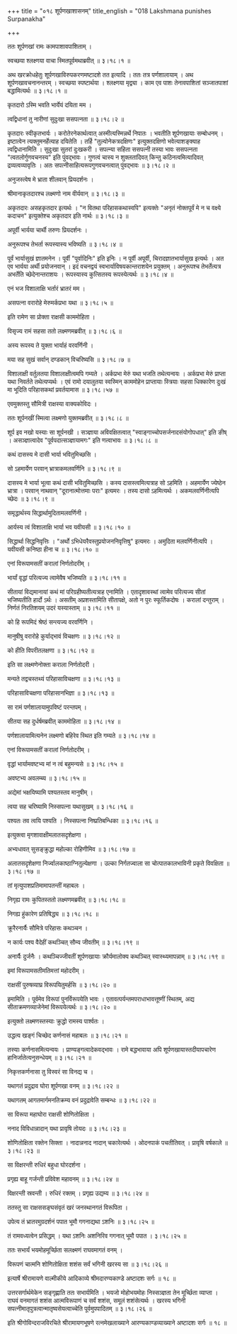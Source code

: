 +++
title = "०१८ शूर्पणखाशासनम्"
title_english = "018 Lakshmana punishes Surpanakha"

+++


ततः शूर्पणखां रामः कामपाशावपाशिताम् ।  

स्वच्छया श्लक्ष्णया वाचा स्मितपूर्वमथाब्रवीत्  ॥  ३।१८।१  ॥   

अथ खरक्रोधहेतुः शूर्पणखाविरुपकरणमष्टादशे तत इत्यादि । ततः तत्र
पर्णशालायाम् । अथ शूर्पणखावचनानन्तरम् । स्वच्छया स्पष्टार्थया ।
श्लक्ष्णया मृद्व्या । काम एव पाशः तेनावपाशितां सञ्जातपाशां
बद्धामित्यर्थः  ॥  ३।१८।१  ॥   

  

कृतदारो ऽस्मि भवति भार्येयं दयिता मम ।  

त्वद्विधानां तु नारीणां सुदुःखा ससपत्नता  ॥  ३।१८।२  ॥   

कृतदारः स्वीकृतभार्यः । करोतेरनेकार्थत्वात् अस्मीत्यस्मिन्नर्थे निपातः ।
भवतीति शूर्पणखायाः सम्बोधनम् । इष्टात्वेन त्यक्तुमनर्हेत्याह दयितेति ।
तर्हि "तुल्योनेकत्रदक्षिणः" इत्युक्तदक्षिणो भवेत्याशङ्क्याह
त्वद्विधानामिति । सुदुःखा सुतरां दुःखकरी । सपत्न्या सहिता ससपत्नी तस्या
भावः ससपत्नता "त्वतलोर्गुणवचनस्य" इति पुंवद्भावः । गुणत्वं चास्य न
शुक्लतादिवत् किन्तु कठिनत्वमित्यादिवत् द्रव्यत्वव्यावृतिः । अतः
सपत्नीसाहित्यरूपगुणवचनत्वात् पुंवद्भावः  ॥  ३।१८।२  ॥   

  

अनुजस्त्वेष मे भ्राता शीलवान् प्रियदर्शनः ।  

श्रीमानाकृतदारश्च लक्ष्मणो नाम वीर्यवान्  ॥  ३।१८।३  ॥   

अकृतदारः असहकृतदार इत्यर्थः । "न वितथा परिहासकथास्वपि" इत्यक्तेः "अनृतं
नोक्तपूर्वं मे न च वक्ष्ये कदाचन" इत्युक्तेश्च अकृतदार इति नार्थः  ॥ 
३।१८।३  ॥   

  

अपूर्वी भार्यया चार्थी तरुणः प्रियदर्शनः ।  

अनुरूपश्च तेभर्ता रूपस्यास्य भविष्यति  ॥  ३।१८।४  ॥   

पूर्वं भार्यासुखं ज्ञातमनेन । पूर्वी "पूर्वादिनिः" इति इनिः । न पूर्वी
अपूर्वी, चिरादज्ञातभार्यासुख इत्यर्थः । अत एव भार्यया अर्थी प्रयोजनवान्
। इदं वचनद्वयं स्वभार्याविषयकान्तराशयेन प्रयुक्तम् । अनुरूपश्च
तेभर्तेत्यत्र अभर्तेति च्छेदेनान्तराशयः । रूपस्यास्य कुत्सितस्य
रूपस्येत्यर्थः  ॥  ३।१८।४  ॥   

  

एनं भज विशालाक्षि भर्तारं भ्रातरं मम ।  

असपत्ना वरारोहे मेरुमर्कप्रभा यथा  ॥  ३।१८।५  ॥   

इति रामेण सा प्रोक्ता राक्षसी काममोहिता ।  

विसृज्य रामं सहसा ततो लक्ष्मणमब्रवीत्  ॥  ३।१८।६  ॥   

अस्य रूपस्य ते युक्ता भार्याहं वरवर्णिनी ।  

मया सह सुखं सर्वान् दण्डकान् विचरिष्यसि  ॥  ३।१८।७  ॥   

विशालाक्षी वर्तुलतया विशालाक्षीत्वमपि गम्यते । अर्कप्रभा मेरुं यथा भजति
तथेत्यन्वयः । अर्कप्रभा मेरुं प्राप्ता यथा निवर्तते तथेत्यप्यर्थः । एवं
रामो दयालुतया स्वस्मिन् काममोहेन प्राप्तायाः स्त्रियाः सहसा धिक्कारेण
दुःखं मा भूदिति परिहासकथां प्रवर्तयामास  ॥  ३।१८।५७  ॥   

  

एवमुक्तस्तु सौमित्री राक्षस्या वाक्यकोविदः ।  

ततः शूर्पनखीं स्मित्वा लक्ष्मणो युक्तमब्रवीत्  ॥  ३।१८।८  ॥   

शूर्प इव नखो यस्याः सा शूर्पनखी । सञ्ज्ञाया अविवक्षितत्वात्
"स्वाङ्गाच्चोपसर्जनादसंयोगोपधात्" इति ङीष् । असञ्ज्ञात्वादेव
"पूर्वपदात्सञ्ज्ञायामगः" इति णत्वाभावः  ॥  ३।१८।८  ॥   

  

कथं दासस्य मे दासी भार्या भवितुमिच्छसि ।  

सो ऽहमार्येण परवान् भ्रात्राकमलवर्णिनि  ॥  ३।१८।९  ॥   

दासस्य मे भार्या भूत्वा कथं दासी भवितुमिच्छसि । कस्य दासस्त्वमित्यत्राह
सो ऽहमिति । अहमार्येण ज्येष्ठेन भ्रात्रा । परवान् नाथवान्
"दूरानात्मोत्तमाः पराः" इत्यमरः । तस्य दासो ऽहमित्यर्थः ।
अकमलवर्णिनीत्यपि च्छेदः  ॥  ३।१८।९  ॥   

  

समृद्धार्थस्य सिद्धार्थामुदितामलवर्णिनी ।  

आर्यस्य त्वं विशालाक्षि भार्या भव यवीयसी  ॥  ३।१८।१०  ॥   

सिद्धार्था सिद्धनिवृत्तिः । "अर्थो ऽभिधेयरैवस्तुप्रयोजननिवृत्तिषु"
इत्यमरः । अमुदिता मलवर्णिनीत्यपि । यवीयसी कनिष्ठा हीना च  ॥  ३।१८।१०  ॥   

  

एनां विरूपामसतीं करालां निर्णतोदरीम् ।  

भार्यां वृद्धां परित्यज्य त्वामेवैष भजिष्यति  ॥  ३।१८।११  ॥   

सीतायां विद्यमानायां कथं मां परिग्रहीष्यतीत्यत्राह एनामिति ।
एतादृशावस्थां त्वामेव परित्यज्य सीतां भजिष्यतीति हार्दो ऽर्थः । असतीम्
अप्रशस्तामिति सीतापक्षे, अतो न पुरः स्फूर्तिकदोषः । करालां दन्तुराम् ।
निर्णतं निरतिशयम् उदरं यस्यास्ताम्  ॥  ३।१८।११  ॥   

  

को हि रूपमिदं श्रेष्ठं सन्त्यज्य वरवर्णिनि ।  

मानुषीषु वरारोहे कुर्याद्भावं विचक्षणः  ॥  ३।१८।१२  ॥   

को हीति विपरीतलक्षणा  ॥  ३।१८।१२  ॥   

  

इति सा लक्ष्मणेनोक्ता कराला निर्णतोदरी ।  

मन्यते तद्वचस्तथ्यं परिहासाविचक्षणा  ॥  ३।१८।१३  ॥   

परिहासाविचक्षणा परिहासानभिज्ञा  ॥  ३।१८।१३  ॥   

  

सा रामं पर्णशालायामुपविष्टं परन्तपम् ।  

सीतया सह दुर्धर्षमब्रवीत् काममोहिता  ॥  ३।१८।१४  ॥   

पर्णशालायामित्यनेन लक्ष्मणो बहिरेव स्थित इति गम्यते  ॥  ३।१८।१४  ॥   

  

एनां विरूपामसतीं करालां निर्णतोदरीम् ।  

वृद्धां भार्यामवष्टभ्य मां न त्वं बहुमन्यसे  ॥  ३।१८।१५  ॥   

अवष्टभ्य अवलम्ब्य  ॥  ३।१८।१५  ॥   

  

अद्येमां भक्षयिष्यामि पश्यतस्तव मानुषीम् ।  

त्वया सह चरिष्यामि निस्सपत्ना यथासुखम्  ॥  ३।१८।१६  ॥   

पश्यतः तव त्वयि पश्यति । निस्सपत्ना निष्प्रतिबन्धिका  ॥  ३।१८।१६  ॥   

  

इत्युक्त्वा मृगशावाक्षीमलातसदृशेक्षणा ।  

अभ्यधावत् सुसङ्क्रुद्धा महोल्का रोहिणीमिव  ॥  ३।१८।१७  ॥   

अलातसदृशेक्षणा निर्ज्वालकाष्ठाग्नितुल्येक्षणा । उल्का निर्गतज्वाला सा
चोत्पातकालभाविनी प्रकृते विवक्षिता  ॥  ३।१८।१७  ॥   

  

तां मृत्युपाशप्रतिमामापतन्तीं महाबलः ।  

निगृह्य रामः कुपितस्ततो लक्ष्मणमब्रवीत्  ॥  ३।१८।१८  ॥   

निगह्य हुंकारेण प्रतिषिद्ध्य  ॥  ३।१८।१८  ॥   

  

क्रूरैरनार्यैः सौमित्रे परिहासः कथञ्चन ।  

न कार्यः पश्य वैदेहीं कथञ्चित् सौम्य जीवतीम्  ॥  ३।१८।१९  ॥   

अनार्यैः दुर्जनैः । कथञ्चिज्जीवतीं शूर्पणखायाः क्रौर्यमालोक्य कथञ्चित्
स्वास्थ्यमापन्नाम्  ॥  ३।१८।१९  ॥   

  

इमां विरूपामसतीमतिमत्तां महोदरीम् ।  

राक्षसीं पुरुषव्याघ्र विरूपयितुमर्हसि  ॥  ३।१८।२०  ॥   

इमामिति । पूर्वमेव विरूपां पुनर्विरूपयेति भावः ।
एतावत्पर्यन्तमपराधाभावत्तूष्णीं स्थितम्, अद्य सीताक्रमणव्याजेनेमां
विरूपयेत्यर्थः  ॥  ३।१८।२०  ॥   

  

इत्युक्तो लक्ष्मणस्तस्याः क्रुद्धो रामस्य पार्श्वतः ।  

उद्धत्य खङ्गं चिच्छेद कर्णनासं महाबलः  ॥  ३।१८।२१  ॥   

तस्याः कर्णनासमित्यन्वयः । प्राण्यङ्गत्वादेकवद्भावः । रामे बद्धभावाया
अपि शूर्पणखायास्तदीयापचारेण हानिर्जातेत्यनुसन्धेयम्  ॥  ३।१८।२१  ॥   

  

निकृत्तकर्णनासा तु विस्वरं सा विनद्य च ।  

यथागतं प्रदुद्राव घोरा शूर्पणखा वनम्  ॥  ३।१८।२२  ॥   

यथागतम् आगतमार्गमनतिक्रम्य वनं प्रदुद्रावेति सम्बन्धः  ॥  ३।१८।२२  ॥   

  

सा विरूपा महाघोरा राक्षसी शोणितोक्षिता ।  

ननाद विविधान्नादान् यथा प्रावृषि तोयदः  ॥  ३।१८।२३  ॥   

शोणितोक्षिता रक्तेन सिक्ता । नादान्ननाद नादान् चकारेत्यर्थः । ओदनपाकं
पचतीतिवत् । प्रावृषि वर्षकाले  ॥  ३।१८।२३  ॥   

  

सा विक्षरन्ती रुधिरं बहुधा घोरदर्शना ।  

प्रगृह्य बाहू गर्जन्ती प्रविवेश महावनम्  ॥  ३।१८।२४  ॥   

विक्षरन्ती स्रवन्ती । रुधिरं रक्तम् । प्रगृह्य उद्यम्य  ॥  ३।१८।२४  ॥   

  

ततस्तु सा राक्षससङ्घसंवृतं खरं जनस्थानगतं विरूपिता ।  

उपेत्य तं भ्रातरमुग्रदर्शनं पपात भूमौ गगनाद्यथा ऽशनिः  ॥  ३।१८।२५  ॥   

तं रामवध्यत्वेन प्रसिद्धम् । यथा ऽशनिः अशनिरिव गगनात् भूमौ पपात ।
३।१८।२५  ॥   

  

ततः सभार्यं भयमोहमूर्च्छिता सलक्ष्मणं राघवमागतं वनम् ।  

विरूपणं चात्मनि शोणितोक्षिता शशंस सर्वं भगिनी खरस्य सा  ॥  ३।१८।२६  ॥   

इत्यार्षे श्रीरामायणे वाल्मीकीये आदिकाव्ये श्रीमदारण्यकाण्डे अष्टादशः
सर्गः  ॥  १८  ॥   

  

उत्तरसर्गार्थमेकेन सङ्गृह्णाति ततः सभार्यमिति । भयजो मोहोभयमोहः
निस्सञ्ज्ञता तेन मूर्च्छिता व्याप्ता । राघवं वनमागतं शशंस आत्मविरूपाणं च
सर्वं शशंस, समूलं शशंसेत्यर्थः । खरस्य भगिनी
सपत्नीमातृपुत्रत्वान्मातृष्वसेयत्वाच्चेति पूर्वमुपपादितम्  ॥  ३।१८।२६
 ॥   

इति श्रीगोविन्दराजविरचिते श्रीरामायणभूषणे रत्नमेखलाख्याने
आरण्यकाण्डव्याख्याने अष्टादशः सर्गः  ॥  १८  ॥   


